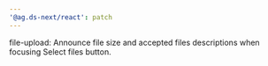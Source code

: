 ```yaml
---
'@ag.ds-next/react': patch
---
```


file-upload: Announce file size and accepted files descriptions when focusing Select files button.
